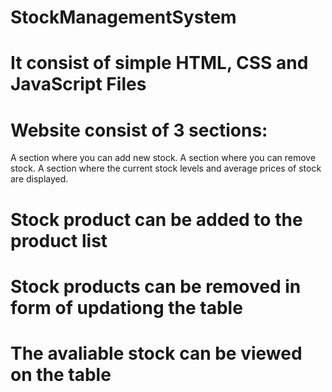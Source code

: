 # StockManagementSystem
# It consist of simple HTML, CSS and JavaScript Files
# Website consist of 3 sections:
   A section where you can add new stock.
   A section where you can remove stock.
   A section where the current stock levels and average prices of stock are displayed.
# Stock product can be added to the product list
# Stock products can be removed in form of updationg the table
# The avaliable stock can be viewed on the table
